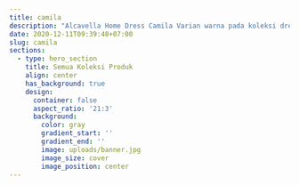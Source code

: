 ```yaml
---
title: camila
description: "Alcavella Home Dress Camila Varian warna pada koleksi dress yang satu ini memang eye catching dan calm, pilihan kombinasi dengan material PREMIUM COTTON TWILL dan cuttingan yang tepat dan desain syar'i menjadikan home dress camila ini menjadi salah satu item yang wajib banget kamu punya, untuk melalui aktivitas kamu di masa new normal"
date: 2020-12-11T09:39:48+07:00
slug: camila
sections:
  - type: hero_section
    title: Semua Koleksi Produk
    align: center
    has_background: true
    design:
      container: false
      aspect_ratio: '21:3'
      background:
        color: gray
        gradient_start: ''
        gradient_end: ''
        image: uploads/banner.jpg
        image_size: cover
        image_position: center
---
```


